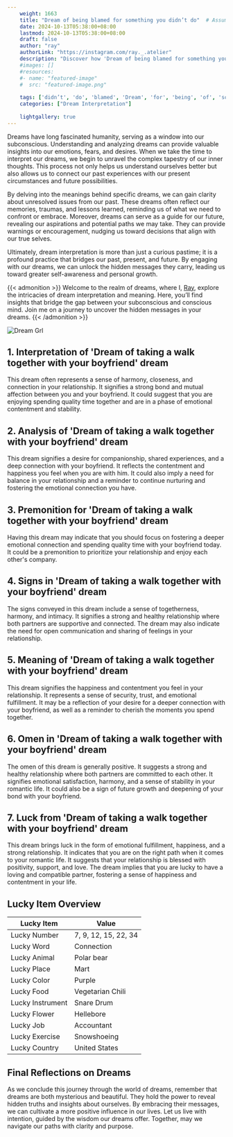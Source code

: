 ```yaml
---
    weight: 1663
    title: "Dream of being blamed for something you didn’t do"  # Assuming 'title' column exists
    date: 2024-10-13T05:38:00+08:00
    lastmod: 2024-10-13T05:38:00+08:00
    draft: false
    author: "ray"
    authorLink: "https://instagram.com/ray._.atelier"
    description: "Discover how 'Dream of being blamed for something you didn’t do' can interpret your future and uncover its significant meanings in your life."
    #images: []
    #resources:
    #- name: "featured-image"
    #  src: "featured-image.png"
    
    tags: ['didn’t', 'do', 'blamed', 'Dream', 'for', 'being', 'of', 'something', 'you']
    categories: ["Dream Interpretation"]
    
    lightgallery: true
---
```

    
Dreams have long fascinated humanity, serving as a window into our subconscious. Understanding and analyzing dreams can provide valuable insights into our emotions, fears, and desires. When we take the time to interpret our dreams, we begin to unravel the complex tapestry of our inner thoughts. This process not only helps us understand ourselves better but also allows us to connect our past experiences with our present circumstances and future possibilities.

By delving into the meanings behind specific dreams, we can gain clarity about unresolved issues from our past. These dreams often reflect our memories, traumas, and lessons learned, reminding us of what we need to confront or embrace. Moreover, dreams can serve as a guide for our future, revealing our aspirations and potential paths we may take. They can provide warnings or encouragement, nudging us toward decisions that align with our true selves.

Ultimately, dream interpretation is more than just a curious pastime; it is a profound practice that bridges our past, present, and future. By engaging with our dreams, we can unlock the hidden messages they carry, leading us toward greater self-awareness and personal growth.

{{< admonition >}}
Welcome to the realm of dreams, where I, [Ray](https://instagram.com/ray._.atelier), explore the intricacies of dream interpretation and meaning. Here, you’ll find insights that bridge the gap between your subconscious and conscious mind. Join me on a journey to uncover the hidden messages in your dreams.
{{< /admonition >}}

![Dream Grl](https://cdn.pixabay.com/photo/2017/11/02/03/35/gothic-2910057_1280.jpg "Dream Grl")

## 1. Interpretation of 'Dream of taking a walk together with your boyfriend' dream
 This dream often represents a sense of harmony, closeness, and connection in your relationship. It signifies a strong bond and mutual affection between you and your boyfriend. It could suggest that you are enjoying spending quality time together and are in a phase of emotional contentment and stability.

## 2. Analysis of 'Dream of taking a walk together with your boyfriend' dream
 This dream signifies a desire for companionship, shared experiences, and a deep connection with your boyfriend. It reflects the contentment and happiness you feel when you are with him. It could also imply a need for balance in your relationship and a reminder to continue nurturing and fostering the emotional connection you have.

## 3. Premonition for 'Dream of taking a walk together with your boyfriend' dream
 Having this dream may indicate that you should focus on fostering a deeper emotional connection and spending quality time with your boyfriend today. It could be a premonition to prioritize your relationship and enjoy each other's company.

## 4. Signs in 'Dream of taking a walk together with your boyfriend' dream
 The signs conveyed in this dream include a sense of togetherness, harmony, and intimacy. It signifies a strong and healthy relationship where both partners are supportive and connected. The dream may also indicate the need for open communication and sharing of feelings in your relationship.

## 5. Meaning of 'Dream of taking a walk together with your boyfriend' dream
 This dream signifies the happiness and contentment you feel in your relationship. It represents a sense of security, trust, and emotional fulfillment. It may be a reflection of your desire for a deeper connection with your boyfriend, as well as a reminder to cherish the moments you spend together.

## 6. Omen in 'Dream of taking a walk together with your boyfriend' dream
 The omen of this dream is generally positive. It suggests a strong and healthy relationship where both partners are committed to each other. It signifies emotional satisfaction, harmony, and a sense of stability in your romantic life. It could also be a sign of future growth and deepening of your bond with your boyfriend.

## 7. Luck from 'Dream of taking a walk together with your boyfriend' dream
 This dream brings luck in the form of emotional fulfillment, happiness, and a strong relationship. It indicates that you are on the right path when it comes to your romantic life. It suggests that your relationship is blessed with positivity, support, and love. The dream implies that you are lucky to have a loving and compatible partner, fostering a sense of happiness and contentment in your life.

## Lucky Item Overview
| Lucky Item          | Value              |
|---------------|--------------------|
| Lucky Number        | 7, 9, 12, 15, 22, 34  |
| Lucky Word          | Connection |
| Lucky Animal        | Polar bear |
| Lucky Place         | Mart     |
| Lucky Color         | Purple     |
| Lucky Food          | Vegetarian Chili      |
| Lucky Instrument    | Snare Drum |
| Lucky Flower        | Hellebore    |
| Lucky Job           | Accountant       |
| Lucky Exercise      | Snowshoeing  |
| Lucky Country       | United States    |


##  Final Reflections on Dreams

As we conclude this journey through the world of dreams, remember that dreams are both mysterious and beautiful. They hold the power to reveal hidden truths and insights about ourselves. By embracing their messages, we can cultivate a more positive influence in our lives. Let us live with intention, guided by the wisdom our dreams offer. Together, may we navigate our paths with clarity and purpose.
